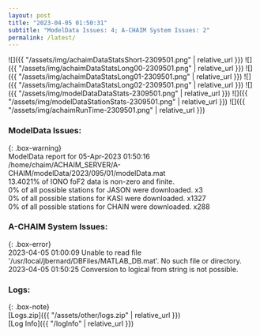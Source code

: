 ```yaml
---
layout: post
title: "2023-04-05 01:50:31"
subtitle: "ModelData Issues: 4; A-CHAIM System Issues: 2"
permalink: /latest/
---
```


![]({{ "/assets/img/achaimDataStatsShort-2309501.png" | relative_url }})
![]({{ "/assets/img/achaimDataStatsLong00-2309501.png" | relative_url }})
![]({{ "/assets/img/achaimDataStatsLong01-2309501.png" | relative_url }})
![]({{ "/assets/img/achaimDataStatsLong02-2309501.png" | relative_url }})
![]({{ "/assets/img/modelDataDataStats-2309501.png" | relative_url }})
![]({{ "/assets/img/modelDataStationStats-2309501.png" | relative_url }})
![]({{ "/assets/img/achaimRunTime-2309501.png" | relative_url }})


### ModelData Issues:  
  
{: .box-warning}  
 ModelData report for 05-Apr-2023 01:50:16   
 /home/chaim/ACHAIM_SERVER/A-CHAIM/modelData/2023/095/01/modelData.mat   
 13.4021% of IONO foF2 data is non-zero and finite.   
 0% of all possible stations for JASON were downloaded. x3   
 0% of all possible stations for KASI were downloaded. x1327   
 0% of all possible stations for CHAIN were downloaded. x288   
  
### A-CHAIM System Issues:  
  
{: .box-error}  
2023-04-05 01:00:09 Unable to read file '/usr/local/jbernard/DBFiles/MATLAB_DB.mat'. No such file or directory.  
2023-04-05 01:50:25 Conversion to logical from string is not possible.  

### Logs:  
  
{: .box-note}  
[Logs.zip]({{ "/assets/other/logs.zip" | relative_url }})  
[Log Info]({{ "/logInfo" | relative_url }})  
